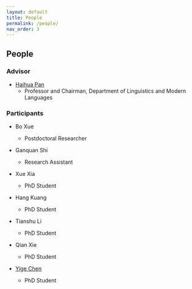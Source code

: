 ```yaml
---
layout: default
title: People
permalink: /people/
nav_order: 3
---
```


## People

### Advisor

* [Haihua Pan](http://ling.cuhk.edu.hk/p_pan.php)
  * Professor and Chairman, Department of Linguistics and Modern Languages

### Participants

* Bo Xue
  * Postdoctoral Researcher

* Ganquan Shi
  * Research Assistant

* Xue Xia
  * PhD Student

* Hang Kuang
  * PhD Student

* Tianshu Li
  * PhD Student

* Qian Xie
  * PhD Student

* [Yige Chen](https://lukeyigechen.github.io/)
  * PhD Student
